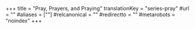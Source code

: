 +++
title = "Pray, Prayers, and Praying"
translationKey = "series-pray"
#url = ""
#aliases = [""]
#relcanonical = ""
#redirectto = ""
#metarobots = "noindex"
+++

